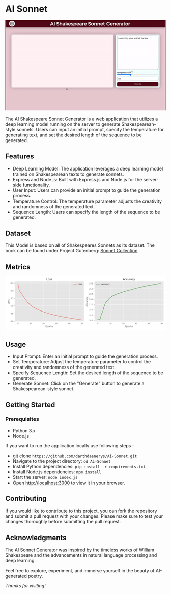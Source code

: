 # AI Sonnet

![alt text](images/demo.gif)

The AI Shakespeare Sonnet Generator is a web application that utilizes a deep learning model running on the server to generate Shakespearean-style sonnets. Users can input an initial prompt, specify the temperature for generating text, and set the desired length of the sequence to be generated.

## Features 

- Deep Learning Model: The application leverages a deep learning model trained on Shakespearean texts to generate sonnets.
- Express and Node.js: Built with Express.js and Node.js for the server-side functionality.
- User Input: Users can provide an initial prompt to guide the generation process.
- Temperature Control: The temperature parameter adjusts the creativity and randomness of the generated text.
- Sequence Length: Users can specify the length of the sequence to be generated.

## Dataset

This Model is based on all of Shakespeares Sonnets as its dataset. The book can be found under Project Gutenberg: [Sonnet Collection](https://www.gutenberg.org/ebooks/1041)

## Metrics

![alt text](images/Figure.png)

## Usage

- Input Prompt: Enter an initial prompt to guide the generation process.
- Set Temperature: Adjust the temperature parameter to control the creativity and randomness of the generated text.
- Specify Sequence Length: Set the desired length of the sequence to be generated.
- Generate Sonnet: Click on the "Generate" button to generate a Shakespearean-style sonnet.

## Getting Started

### Prerequisites

- Python 3.x
- Node.js

If you want to run the application locally use following steps -

- git clone `https://github.com/darthdaenerys/Ai-Sonnet.git`
- Navigate to the project directory: `cd Ai-Sonnet`
- Install Python dependencies: `pip install -r requirements.txt`
- Install Node.js dependencies: `npm install`
- Start the server: `node index.js`
- Open [http://localhost:3000](http://localhost:3000) to view it in your browser.

## Contributing

If you would like to contribute to this project, you can fork the repository and submit a pull request with your changes. Please make sure to test your changes thoroughly before submitting the pull request.

## Acknowledgments

The AI Sonnet Generator was inspired by the timeless works of William Shakespeare and the advancements in natural language processing and deep learning.

Feel free to explore, experiment, and immerse yourself in the beauty of AI-generated poetry.

*Thanks for visiting!*
